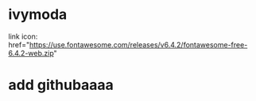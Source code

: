 # ivymoda

link icon: href="https://use.fontawesome.com/releases/v6.4.2/fontawesome-free-6.4.2-web.zip"

# add githubaaaa